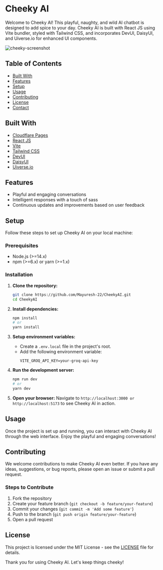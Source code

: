 # Cheeky AI

Welcome to Cheeky AI! This playful, naughty, and wild AI chatbot is designed to add spice to your day. Cheeky AI is built with React JS using Vite bundler, styled with Tailwind CSS, and incorporates DevUI, DaisyUI, and Uiverse.io for enhanced UI components.

![cheeky-screenshot](https://github.com/Mayuresh-22/CheekyAI/assets/111348926/9c30da44-fd71-4110-ab55-ce07fb2248fa)


## Table of Contents
- [Built With](#built-with)
- [Features](#features)
- [Setup](#setup)
- [Usage](#usage)
- [Contributing](#contributing)
- [License](#license)
- [Contact](#contact)

## Built With
- [Cloudflare Pages](https://pages.cloudflare.com/)
- [React JS](https://reactjs.org/)
- [Vite](https://vitejs.dev/)
- [Tailwind CSS](https://tailwindcss.com/)
- [DevUI](https://devui.io/)
- [DaisyUI](https://daisyui.com/)
- [Uiverse.io](https://uiverse.io/)

## Features
- Playful and engaging conversations
- Intelligent responses with a touch of sass
- Continuous updates and improvements based on user feedback

## Setup

Follow these steps to set up Cheeky AI on your local machine:

### Prerequisites
- Node.js (>=14.x)
- npm (>=6.x) or yarn (>=1.x)

### Installation

1. **Clone the repository:**
   ```bash
   git clone https://github.com/Mayuresh-22/CheekyAI.git
   cd CheekyAI
   ```

2. **Install dependencies:**
   ```bash
   npm install
   # or
   yarn install
   ```

3. **Setup environment variables:**
   - Create a `.env.local` file in the project's root.
   - Add the following environment variable:
     ```
     VITE_GROQ_API_KEY=your-groq-api-key
     ```

4. **Run the development server:**
   ```bash
   npm run dev
   # or
   yarn dev
   ```

5. **Open your browser:**
   Navigate to `http://localhost:3000 or http://localhost:5173` to see Cheeky AI in action.

## Usage

Once the project is set up and running, you can interact with Cheeky AI through the web interface. Enjoy the playful and engaging conversations!

## Contributing

We welcome contributions to make Cheeky AI even better. If you have any ideas, suggestions, or bug reports, please open an issue or submit a pull request.

### Steps to Contribute

1. Fork the repository
2. Create your feature branch (`git checkout -b feature/your-feature`)
3. Commit your changes (`git commit -m 'Add some feature'`)
4. Push to the branch (`git push origin feature/your-feature`)
5. Open a pull request

## License

This project is licensed under the MIT License - see the [LICENSE](LICENSE) file for details.

Thank you for using Cheeky AI. Let's keep things cheeky!


